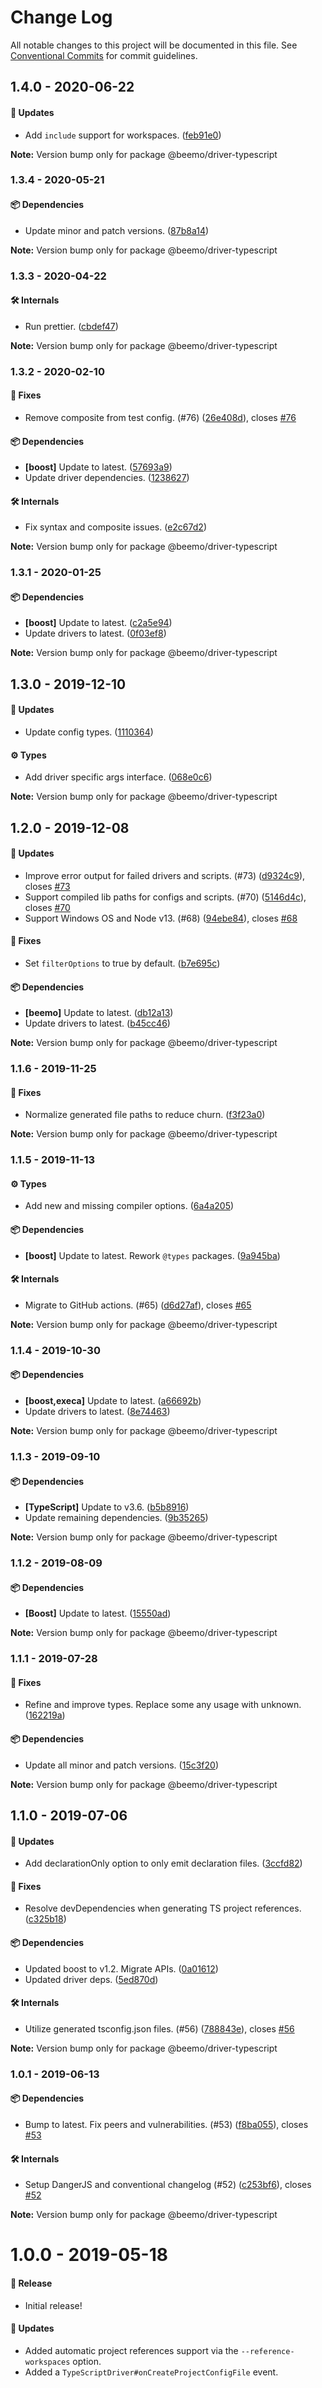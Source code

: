 # Change Log

All notable changes to this project will be documented in this file.
See [Conventional Commits](https://conventionalcommits.org) for commit guidelines.

## 1.4.0 - 2020-06-22

#### 🚀 Updates

- Add `include` support for workspaces. ([feb91e0](https://github.com/beemojs/beemo/commit/feb91e0))

**Note:** Version bump only for package @beemo/driver-typescript





### 1.3.4 - 2020-05-21

#### 📦 Dependencies

- Update minor and patch versions. ([87b8a14](https://github.com/beemojs/beemo/commit/87b8a14))

**Note:** Version bump only for package @beemo/driver-typescript





### 1.3.3 - 2020-04-22

#### 🛠 Internals

- Run prettier. ([cbdef47](https://github.com/beemojs/beemo/commit/cbdef47))

**Note:** Version bump only for package @beemo/driver-typescript





### 1.3.2 - 2020-02-10

#### 🐞 Fixes

- Remove composite from test config. (#76) ([26e408d](https://github.com/beemojs/beemo/commit/26e408d)), closes [#76](https://github.com/beemojs/beemo/issues/76)

#### 📦 Dependencies

- **[boost]** Update to latest. ([57693a9](https://github.com/beemojs/beemo/commit/57693a9))
- Update driver dependencies. ([1238627](https://github.com/beemojs/beemo/commit/1238627))

#### 🛠 Internals

- Fix syntax and composite issues. ([e2c67d2](https://github.com/beemojs/beemo/commit/e2c67d2))

**Note:** Version bump only for package @beemo/driver-typescript





### 1.3.1 - 2020-01-25

#### 📦 Dependencies

- **[boost]** Update to latest. ([c2a5e94](https://github.com/beemojs/beemo/commit/c2a5e94))
- Update drivers to latest. ([0f03ef8](https://github.com/beemojs/beemo/commit/0f03ef8))

**Note:** Version bump only for package @beemo/driver-typescript





## 1.3.0 - 2019-12-10

#### 🚀 Updates

- Update config types. ([1110364](https://github.com/beemojs/beemo/commit/1110364))

#### ⚙️ Types

- Add driver specific args interface. ([068e0c6](https://github.com/beemojs/beemo/commit/068e0c6))

**Note:** Version bump only for package @beemo/driver-typescript





## 1.2.0 - 2019-12-08

#### 🚀 Updates

- Improve error output for failed drivers and scripts. (#73) ([d9324c9](https://github.com/beemojs/beemo/commit/d9324c9)), closes [#73](https://github.com/beemojs/beemo/issues/73)
- Support compiled lib paths for configs and scripts. (#70) ([5146d4c](https://github.com/beemojs/beemo/commit/5146d4c)), closes [#70](https://github.com/beemojs/beemo/issues/70)
- Support Windows OS and Node v13. (#68) ([94ebe84](https://github.com/beemojs/beemo/commit/94ebe84)), closes [#68](https://github.com/beemojs/beemo/issues/68)

#### 🐞 Fixes

- Set `filterOptions` to true by default. ([b7e695c](https://github.com/beemojs/beemo/commit/b7e695c))

#### 📦 Dependencies

- **[beemo]** Update to latest. ([db12a13](https://github.com/beemojs/beemo/commit/db12a13))
- Update drivers to latest. ([b45cc46](https://github.com/beemojs/beemo/commit/b45cc46))

**Note:** Version bump only for package @beemo/driver-typescript





### 1.1.6 - 2019-11-25

#### 🐞 Fixes

- Normalize generated file paths to reduce churn. ([f3f23a0](https://github.com/beemojs/beemo/commit/f3f23a0))

**Note:** Version bump only for package @beemo/driver-typescript





### 1.1.5 - 2019-11-13

#### ⚙️ Types

- Add new and missing compiler options. ([6a4a205](https://github.com/commit/6a4a205))

#### 📦 Dependencies

- **[boost]** Update to latest. Rework `@types` packages. ([9a945ba](https://github.com/commit/9a945ba))

#### 🛠 Internals

- Migrate to GitHub actions. (#65) ([d6d27af](https://github.com/commit/d6d27af)), closes [#65](https://github.com/issues/65)

**Note:** Version bump only for package @beemo/driver-typescript





### 1.1.4 - 2019-10-30

#### 📦 Dependencies

- **[boost,execa]** Update to latest. ([a66692b](https://github.com/beemojs/beemo/tree/master/packages/driver-typescript/commit/a66692b))
- Update drivers to latest. ([8e74463](https://github.com/beemojs/beemo/tree/master/packages/driver-typescript/commit/8e74463))

**Note:** Version bump only for package @beemo/driver-typescript





### 1.1.3 - 2019-09-10

#### 📦 Dependencies

- **[TypeScript]** Update to v3.6. ([b5b8916](https://github.com/beemojs/beemo/tree/master/packages/driver-typescript/commit/b5b8916))
- Update remaining dependencies. ([9b35265](https://github.com/beemojs/beemo/tree/master/packages/driver-typescript/commit/9b35265))

**Note:** Version bump only for package @beemo/driver-typescript





### 1.1.2 - 2019-08-09

#### 📦 Dependencies

- **[Boost]** Update to latest. ([15550ad](https://github.com/beemojs/beemo/tree/master/packages/driver-typescript/commit/15550ad))

**Note:** Version bump only for package @beemo/driver-typescript





### 1.1.1 - 2019-07-28

#### 🐞 Fixes

- Refine and improve types. Replace some any usage with unknown. ([162219a](https://github.com/beemojs/beemo/tree/master/packages/driver-typescript/commit/162219a))

#### 📦 Dependencies

- Update all minor and patch versions. ([15c3f20](https://github.com/beemojs/beemo/tree/master/packages/driver-typescript/commit/15c3f20))

**Note:** Version bump only for package @beemo/driver-typescript





## 1.1.0 - 2019-07-06

#### 🚀 Updates

- Add declarationOnly option to only emit declaration files. ([3ccfd82](https://github.com/beemojs/beemo/tree/master/packages/driver-typescript/commit/3ccfd82))

#### 🐞 Fixes

- Resolve devDependencies when generating TS project references. ([c325b18](https://github.com/beemojs/beemo/tree/master/packages/driver-typescript/commit/c325b18))

#### 📦 Dependencies

- Updated boost to v1.2. Migrate APIs. ([0a01612](https://github.com/beemojs/beemo/tree/master/packages/driver-typescript/commit/0a01612))
- Updated driver deps. ([5ed870d](https://github.com/beemojs/beemo/tree/master/packages/driver-typescript/commit/5ed870d))

#### 🛠 Internals

- Utilize generated tsconfig.json files. (#56) ([788843e](https://github.com/beemojs/beemo/tree/master/packages/driver-typescript/commit/788843e)), closes [#56](https://github.com/beemojs/beemo/tree/master/packages/driver-typescript/issues/56)

**Note:** Version bump only for package @beemo/driver-typescript





### 1.0.1 - 2019-06-13

#### 📦 Dependencies

- Bump to latest. Fix peers and vulnerabilities. (#53) ([f8ba055](https://github.com/beemojs/beemo/tree/master/packages/driver-typescript/commit/f8ba055)), closes [#53](https://github.com/beemojs/beemo/tree/master/packages/driver-typescript/issues/53)

#### 🛠 Internals

- Setup DangerJS and conventional changelog (#52) ([c253bf6](https://github.com/beemojs/beemo/tree/master/packages/driver-typescript/commit/c253bf6)), closes [#52](https://github.com/beemojs/beemo/tree/master/packages/driver-typescript/issues/52)

**Note:** Version bump only for package @beemo/driver-typescript





# 1.0.0 - 2019-05-18

#### 🎉 Release

- Initial release!

#### 🚀 Updates

- Added automatic project references support via the `--reference-workspaces` option.
- Added a `TypeScriptDriver#onCreateProjectConfigFile` event.
